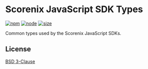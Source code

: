# Scorenix JavaScript SDK Types
[![npm][npm]][npm-url]
[![node][node]][node-url]
[![size][size]][size-url]


Common types used by the Scorenix JavaScript SDKs.


## License

[BSD 3-Clause](./LICENSE)

[npm]: https://img.shields.io/npm/v/scorenix-types.svg
[npm-url]: https://www.npmjs.com/package/scorenix-types
[node]: https://img.shields.io/node/v/scorenix-types.svg
[node-url]: https://nodejs.org
[size]: https://packagephobia.now.sh/badge?p=scorenix-types
[size-url]: https://packagephobia.com/result?p=scorenix-types